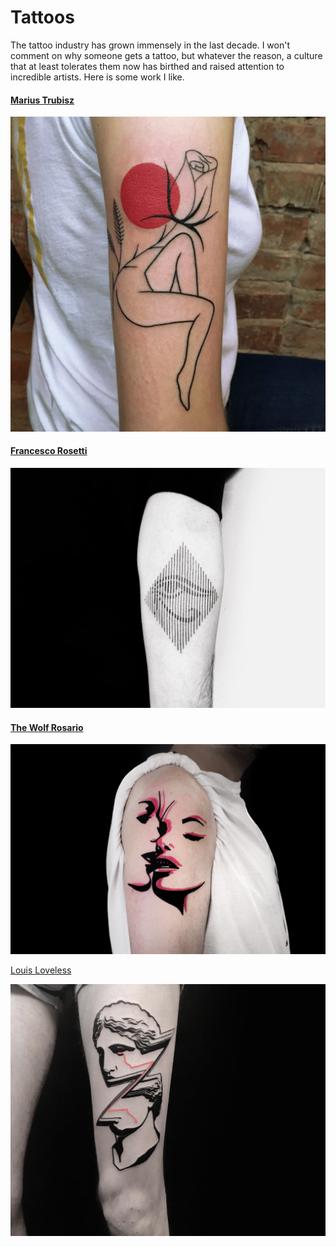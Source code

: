 # Tattoos

The tattoo industry has grown immensely in the last decade. I won't comment on why someone gets a tattoo, but whatever the reason, a culture that at least tolerates them now has birthed and raised attention to incredible artists. Here is some work I like.



#### [Marius Trubisz](https://scene360.com/art/108905/mariusz-trubisz/)





![](../.gitbook/assets/mariusz-trubisz-05.jpg)



#### [Francesco Rosetti](https://scene360.com/art/112488/francesco-rossetti/)

![](../.gitbook/assets/francesco-rossetti-15.jpg)



#### [The Wolf Rosario](https://scene360.com/art/114161/the-wolf-rosario/)

![](../.gitbook/assets/the-wolf-rosario-08.jpg)

[Louis Loveless](https://scene360.com/art/106353/louis-loveless-tattoos/)

![](../.gitbook/assets/louis-loveless-12.jpg)

#### 

#### 

